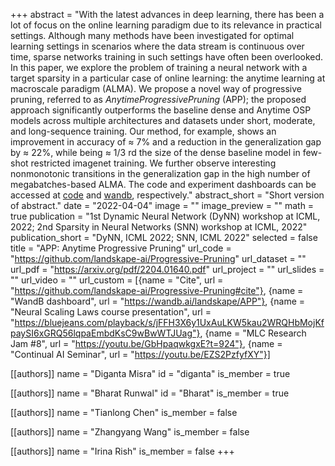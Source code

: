 +++
abstract = "With the latest advances in deep learning, there has been a lot of focus on the online learning paradigm due to its relevance in practical settings. Although many methods have been investigated for optimal learning settings in scenarios where the data stream is continuous over time, sparse networks training in such settings have often been overlooked. In this paper, we explore the problem of training a neural network with a target sparsity in a particular case of online learning: the anytime learning at macroscale paradigm (ALMA). We propose a novel way of progressive pruning, referred to as ${Anytime Progressive Pruning}$ (APP); the proposed approach significantly outperforms the baseline dense and Anytime OSP models across multiple architectures and datasets under short, moderate, and long-sequence training. Our method, for example, shows an improvement in accuracy of ≈ 7% and a reduction in the generalization gap by ≈ 22%, while being ≈ 1/3 rd the size of the dense baseline model in few-shot restricted imagenet training. We further observe interesting nonmonotonic transitions in the generalization gap in the high number of megabatches-based ALMA. The code and experiment dashboards can be accessed at [code](https://github.com/landskape-ai/Progressive-Pruning) and [wandb](https://wandb.ai/landskape/APP), respectively."
abstract_short = "Short version of abstract."
date = "2022-04-04"
image = ""
image_preview = ""
math = true
publication = "1st Dynamic Neural Network (DyNN) workshop at ICML, 2022; 2nd Sparsity in Neural Networks (SNN) workshop at ICML, 2022"
publication_short = "DyNN, ICML 2022; SNN, ICML 2022"
selected = false
title = "APP: Anytime Progressive Pruning"
url_code = "https://github.com/landskape-ai/Progressive-Pruning"
url_dataset = ""
url_pdf = "https://arxiv.org/pdf/2204.01640.pdf"
url_project = ""
url_slides = ""
url_video = ""
url_custom = [{name = "Cite", url = "https://github.com/landskape-ai/Progressive-Pruning#cite"}, {name = "WandB dashboard", url = "https://wandb.ai/landskape/APP"}, {name = "Neural Scaling Laws course presentation", url = "https://bluejeans.com/playback/s/jFFH3X6y1UxAuLKW5kau2WRQHbMojKfpaySI6xGRQ56lqpaEmbdKsC9wBwWTJUag"}, {name = "MLC Research Jam #8", url = "https://youtu.be/GbHpaqwkgxE?t=924"}, {name = "Continual AI Seminar", url = "https://youtu.be/EZS2PzfyfXY"}]


[[authors]]
    name = "Diganta Misra"
    id = "diganta"
    is_member = true

[[authors]]
    name = "Bharat Runwal"
    id = "Bharat"
    is_member = true

[[authors]]
    name = "Tianlong Chen"
    is_member = false

[[authors]]
    name = "Zhangyang Wang"
    is_member = false

[[authors]]
    name = "Irina Rish"
    is_member = false
+++